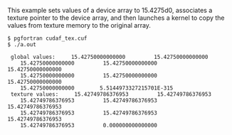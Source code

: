 This example sets values of a device array to 15.4275d0, associates a texture pointer to the device array, and then launches a kernel to copy the values from texture memory to the original array.
```
$ pgfortran cudaf_tex.cuf
$ ./a.out
 
 global values:     15.42750000000000         15.42750000000000      
    15.42750000000000         15.42750000000000         15.42750000000000      
    15.42750000000000         15.42750000000000         15.42750000000000      
    15.42750000000000        5.5144973327215701E-315
 texture values:     15.42749786376953         15.42749786376953      
    15.42749786376953         15.42749786376953         15.42749786376953      
    15.42749786376953         15.42749786376953         15.42749786376953      
    15.42749786376953         0.000000000000000     
```
